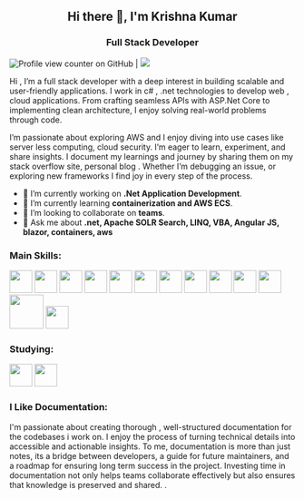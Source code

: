 <h2 align="center">Hi there 👋, I'm Krishna Kumar</h2>
<h3 align="center">Full Stack Developer</h3>

       
![Profile view counter on GitHub](https://komarev.com/ghpvc/?username=GitItKrishna) |  <a href="https://stackoverflow.com/users/4748078/krishna">
    <img src="https://img.shields.io/badge/Stack%20Overflow-8.4k-F47F24">                                             
  </a>

Hi , I’m a full stack developer with a deep interest in building scalable and user-friendly applications. I work in c# , .net technologies to develop web , cloud applications. From crafting seamless APIs with ASP.Net Core to implementing clean architecture, I enjoy solving real-world problems  through code.

I’m passionate about exploring AWS and I enjoy diving into use cases like server less computing, cloud security. I’m eager to learn, experiment, and share insights. I document my learnings and journey by sharing them on my stack overflow site, personal blog  . Whether I’m debugging an issue, or exploring new frameworks I find joy in every step of the process. 

- 🔭 I’m currently working on **.Net Application Development**.
- 🌱 I’m currently learning **containerization and AWS ECS**.
- 👯 I’m looking to collaborate on **teams**.
- 💬 Ask me about **.net, Apache SOLR Search, LINQ, VBA, Angular JS,  blazor, containers, aws**
 
<h3 align="left">Main Skills:</h3>

<img src="https://github.com/user-attachments/assets/07000362-c8c8-4d4d-ae1a-c641d176243d" width="40" />
<img src="https://github.com/user-attachments/assets/84531bbe-934b-4b5c-aa9e-a45aa1f4fdd7" width="40" />
<img src="https://github.com/user-attachments/assets/556f3c78-fa6d-4fb6-8e73-5a605d8b879b" width="40" />
<img src="https://github.com/user-attachments/assets/1c0fc0f0-4c4a-452a-b82b-856a2b90b178" width="40" />
<img src="https://github.com/user-attachments/assets/5bd686a9-e2da-4011-a266-1df3ed62f4fd" width="40" />
<img src="https://github.com/user-attachments/assets/1e700800-d6e2-42ff-9a78-f331523eaa00" width="40" />
<img src="https://github.com/user-attachments/assets/f8877b6b-e6ef-4117-b28b-3f2527a32d6e" width="40" />
<img src="https://github.com/user-attachments/assets/e6243b03-8d45-497d-9ed9-71c8f2ab8144" width="40" />
<img src="https://github.com/user-attachments/assets/5c8e52e9-0ebb-4544-9481-248941bb0670" width="40" />
<img src="https://github.com/user-attachments/assets/30adad2d-538b-4d6c-8f4b-f089308cbaf2" width="40" />
<img src="https://github.com/user-attachments/assets/53b34204-524d-4804-a648-cce2efcbe9cc" width="40" />
<img src="https://github.com/user-attachments/assets/7595a567-aee9-4f83-a81f-0d7abb583d82" width="60" />
<img src="https://github.com/user-attachments/assets/fa35592c-42b2-4028-9e57-104fe1bbf795" width="40" />

<h3 align="left">Studying:</h3>

<img src="https://github.com/user-attachments/assets/f8877b6b-e6ef-4117-b28b-3f2527a32d6e" width="40" />
<img src="https://github.com/user-attachments/assets/0949f918-eb1b-408c-9abf-1db2b2232f52" width="40" />

<h3 align="left">I Like Documentation:</h3>
I'm passionate about creating thorough , well-structured documentation for the codebases i work on. I enjoy the process of turning technical details into accessible and actionable insights. To me, documentation is more than just notes, its a bridge between developers, a guide for future maintainers, and a roadmap for ensuring long term success in the project. 
Investing time in documentation not only helps teams collaborate effectively but also ensures that knowledge is preserved and shared. .

<!--
**GitItKrishna/GitItKrishna** is a ✨ _special_ ✨ repository because its `README.md` (this file) appears on your GitHub profile.

Here are some ideas to get you started:

- 🔭 I’m currently working on ...
- 🌱 I’m currently learning ...
- 👯 I’m looking to collaborate on ...
- 🤔 I’m looking for help with ...
- 💬 Ask me about ...
- 📫 How to reach me: ...
- 😄 Pronouns: ...
- ⚡ Fun fact: ...
-->
